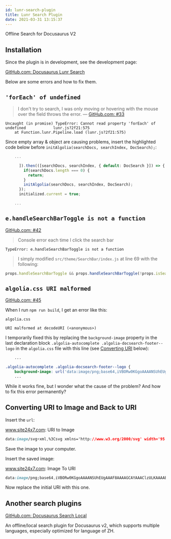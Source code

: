 ```yaml
---
id: lunr-search-plugin
title: Lunr Search Plugin
date: 2021-03-31 13:15:37
---
```


Offline Search for Docusaurus V2

## Installation

Since the plugin is in development, see the development page:

<a href='https://github.com/lelouch77/docusaurus-lunr-search' class='external'>GitHub.com: Docusaurus Lunr Search</a>

Below are some errors and how to fix them.

## `'forEach' of undefined`

> I don't try to search, I was only moving or hovering with the mouse over the field throws the error. — <a href='https://github.com/lelouch77/docusaurus-lunr-search/issues/33' class='external'>GitHub.com: #33</a>

```console title="Browser's Console"
Uncaught (in promise) TypeError: Cannot read property 'forEach' of undefined            lunr.js?2f21:575 
    at Function.lunr.Pipeline.load (lunr.js?2f21:575)
```

Since empty array & object are causing problems, insert the highlighted code below before `initAlgolia(searchDocs, searchIndex, DocSearch);`:

```jsx title="/src/theme/SearchBar/index.js" {4-6}
    ...

      ]).then(([searchDocs, searchIndex, { default: DocSearch }]) => {
        if(searchDocs.length === 0) {
          return;
        }
        initAlgolia(searchDocs, searchIndex, DocSearch);
      });
      initialized.current = true;

    ...
```

## `e.handleSearchBarToggle is not a function`

<a href='https://github.com/lelouch77/docusaurus-lunr-search/issues/42' class='external'>GitHub.com: #42</a>

> Console error each time I click the search bar

```console title="Browser's Console"
TypeError: e.handleSearchBarToggle is not a function
```

> I simply modified `src/theme/SearchBar/index.js` at line 69 with the following:

```jsx title="index.js"
props.handleSearchBarToggle && props.handleSearchBarToggle(!props.isSearchBarExpanded);
```

## `algolia.css URI malformed`

<a href='https://github.com/lelouch77/docusaurus-lunr-search/issues/45' class='external'>GitHub.com: #45</a>

When I run `npm run build`, I get an error like this:

```shell
algolia.css

URI malformed at decodeURI (<anonymous>)
```

I temporarily fixed this by replacing the `background-image` property in the last declaration block `.algolia-autocomplete .algolia-docsearch-footer--logo` in the `algolia.css` file with this line (see [Converting URI](#converting-uri-to-image-and-back-to-uri) below):

```css title="algolia.css" {4}
    ...

.algolia-autocomplete .algolia-docsearch-footer--logo {
    background-image: url('data:image/png;base64,iVBORw0KGgoAAAANSUhEUgAAAF8AAAAGCAYAAAClzULKAAAABHNCSVQICAgIfAhkiAAAACtJREFUSEtjZBgFAxYCjANm86jFDKOBP4CJYDTwRwN/AENgAK0eTfkDGPgAKC8ABxS+xFUAAAAASUVORK5CYII=');
    ...
```

While it works fine, but I wonder what the cause of the problem? And how to fix this error permanently?

## Converting URI to Image and Back to URI

Insert the `url`:

<a href='https://www.site24x7.com/tools/datauri-to-image.html' class='external'>www.site24x7.com: URI to Image</a>

```css
data:image/svg+xml,%3Csvg xmlns='http://www.w3.org/2000/svg' width='95' height='6' viewBox='0 0 95 6'%3E%3Ctitle%3Escale mod%3C/title%3E%3Cg id='Layer_2' data-name='Layer 2'%3E%3Cg id='buttonbase'%3E%3Cg id='scale_mod' data-name='scale mod'%3E%3Cpath d='M95,6H0V5H95Z' style='fill:%23c8c8c8'/%3E%3Cpath d='M94.953,5h-.9V3h.9Z' style='fill:%23c8c8c8'/%3E%3Cpath d='M86.4,5h-.9V3h.9Z' style='fill:%23c8c8c8'/%3E%3Cpath d='M77.853,5h-.9V3h.9Z' style='fill:%23c8c8c8'/%3E%3Cpath d='M69.3,5h-.9V3h.9Z' style='fill:%23c8c8c8'/%3E%3Cpath d='M60.753,5h-.9V3h.9Z' style='fill:%23c8c8c8'/%3E%3Cpath d='M52.2,5h-.9V3h.9Z' style='fill:%23c8c8c8'/%3E%3Cpath d='M43.653,5h-.9V3h.9Z' style='fill:%23c8c8c8'/%3E%3Cpath d='M35.1,5h-.9V3h.9Z' style='fill:%23c8c8c8'/%3E%3Cpath d='M26.553,5h-.9V3h.9Z' style='fill:%23c8c8c8'/%3E%3Cpath d='M18,5h-.9V3H18Z' style='fill:%23c8c8c8'/%3E%3Cpath d='M9.452,5h-.9V3h.9Z' style='fill:%23c8c8c8'/%3E%3Cpath d='M.9,5H0V3H.9Z' style='fill:%23c8c8c8'/%3E%3Cpath d='M89.11,0h.9V5h-.9Z' style='fill:%23c8c8c8'/%3E%3Cpath d='M80.56,0h.9V5h-.9Z' style='fill:%23c8c8c8'/%3E%3Cpath d='M72.01,0h.9V5h-.9Z' style='fill:%23c8c8c8'/%3E%3Cpath d='M63.46,0h.9V5h-.9Z' style='fill:%23c8c8c8'/%3E%3Cpath d='M54.91,0h.9V5h-.9Z' style='fill:%23c8c8c8'/%3E%3Cpath d='M46.36,0h.9V5h-.9Z' style='fill:%23c8c8c8'/%3E%3Cpath d='M37.81,0h.9V5h-.9Z' style='fill:%23c8c8c8'/%3E%3Cpath d='M29.26,0h.9V5h-.9Z' style='fill:%23c8c8c8'/%3E%3Cpath d='M20.71,0h.9V5h-.9Z' style='fill:%23c8c8c8'/%3E%3Cpath d='M12.16,0h.9V5h-.9Z' style='fill:%23c8c8c8'/%3E%3Cpath d='M3.61,0h.9V5h-.9Z' style='fill:%23c8c8c8'/%3E%3C/g%3E%3C/g%3E%3C/g%3E%3C/svg%3E
```

Save the image to your computer.

Insert the saved image:

<a href='https://www.site24x7.com/tools/image-to-datauri.html' class='external'>www.site24x7.com: Image To URI</a>

```css
data:image/png;base64,iVBORw0KGgoAAAANSUhEUgAAAF8AAAAGCAYAAAClzULKAAAABHNCSVQICAgIfAhkiAAAACtJREFUSEtjZBgFAxYCjANm86jFDKOBP4CJYDTwRwN/AENgAK0eTfkDGPgAKC8ABxS+xFUAAAAASUVORK5CYII=
```

Now replace the initial URI with this one.

## Another search plugins

<a href='https://github.com/easyops-cn/docusaurus-search-local' class='external'>GitHub.com: Docusaurus Search Local</a>

An offline/local search plugin for Docusaurus v2, which supports multiple languages, especially optimized for language of ZH.

